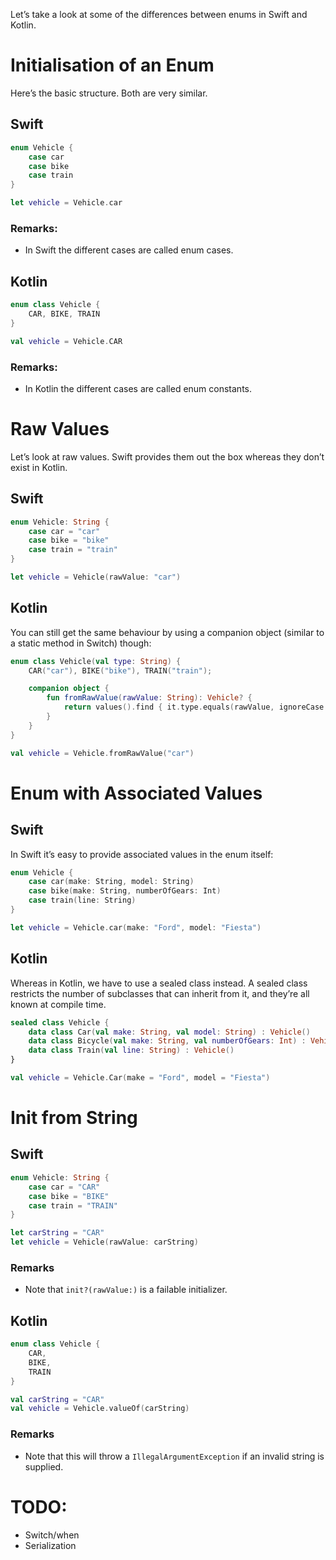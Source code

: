 Let’s take a look at some of the differences between enums in Swift and Kotlin.

# Initialisation of an Enum

Here’s the basic structure. Both are very similar.

## Swift

```swift
enum Vehicle {
    case car
    case bike
    case train
}

let vehicle = Vehicle.car
```

### Remarks:

- In Swift the different cases are called enum cases.

## Kotlin

```kotlin
enum class Vehicle {
    CAR, BIKE, TRAIN
}

val vehicle = Vehicle.CAR
```

### Remarks:

- In Kotlin the different cases are called enum constants.

# Raw Values

Let’s look at raw values. Swift provides them out the box whereas they don’t exist in Kotlin.

## Swift

```swift
enum Vehicle: String {
    case car = "car"
    case bike = "bike"
    case train = "train"
}

let vehicle = Vehicle(rawValue: "car")
```

## Kotlin

You can still get the same behaviour by using a companion object (similar to a static method in Switch) though:

```kotlin
enum class Vehicle(val type: String) {
    CAR("car"), BIKE("bike"), TRAIN("train");

    companion object {
        fun fromRawValue(rawValue: String): Vehicle? {
            return values().find { it.type.equals(rawValue, ignoreCase = true) }
        }
    }
}

val vehicle = Vehicle.fromRawValue("car")
```

# Enum with Associated Values

## Swift

In Swift it’s easy to provide associated values in the enum itself:

```swift
enum Vehicle {
    case car(make: String, model: String)
    case bike(make: String, numberOfGears: Int)
    case train(line: String)
}

let vehicle = Vehicle.car(make: "Ford", model: "Fiesta")
```

## Kotlin

Whereas in Kotlin, we have to use a sealed class instead. A sealed class restricts the number of subclasses that can inherit from it, and they’re all known at compile time.

```kotlin
sealed class Vehicle {
    data class Car(val make: String, val model: String) : Vehicle()
    data class Bicycle(val make: String, val numberOfGears: Int) : Vehicle()
    data class Train(val line: String) : Vehicle()
}

val vehicle = Vehicle.Car(make = "Ford", model = "Fiesta")
```

# Init from String

## **Swift**

```swift
enum Vehicle: String {
    case car = "CAR"
    case bike = "BIKE"
    case train = "TRAIN"
}

let carString = "CAR"
let vehicle = Vehicle(rawValue: carString)

```

### Remarks

- Note that `init?(rawValue:)` is a failable initializer.

## **Kotlin**

```kotlin
enum class Vehicle {
    CAR,
    BIKE,
    TRAIN
}

val carString = "CAR"
val vehicle = Vehicle.valueOf(carString)
```

### Remarks

- Note that this will throw a `IllegalArgumentException` if an invalid string is supplied.

# TODO:

- Switch/when
- Serialization
